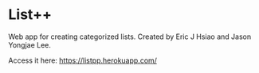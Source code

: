 # List++
Web app for creating categorized lists. Created by Eric J Hsiao and Jason Yongjae Lee.

Access it here: https://listpp.herokuapp.com/
